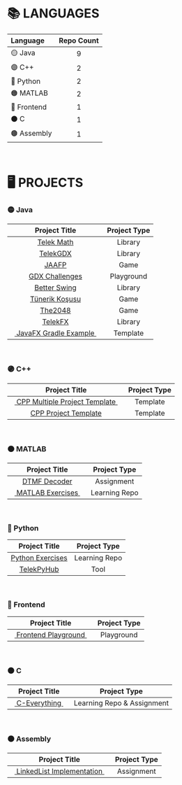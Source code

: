 

# 📚 LANGUAGES

|    Language         |   Repo Count   |
|    :------          |   :--------------:   |
|     🟡 Java         |          9           |
|     🟣 C++          |          2           |
|     🔵 Python       |          2           |
|     🟠 MATLAB       |          2           |
|     🔴 Frontend     |          1           |
|     ⚫ C            |          1           |
|     🟤 Assembly     |          1           |

<br>


# 🖥 PROJECTS

### 🟡 Java

|                                          Project Title                                          |     Project Type     |
|   :-----------------------------------------------------------------------------------------:   |   :--------------:   |
|   <a href="https://github.com/oziris78/telek-math"> Telek Math </a>                             |       Library        |
|   <a href="https://github.com/oziris78/telek-gdx"> TelekGDX </a>                                |       Library        |
|   <a href="https://github.com/oziris78/jaafp"> JAAFP </a>                                       |        Game          |
|   <a href="https://github.com/oziris78/gdx-challenges"> GDX Challenges </a>                     |      Playground      |
|   <a href="https://github.com/oziris78/better-swing"> Better Swing </a>                         |       Library        |
|   <a href="https://github.com/oziris78/tunerik_kosusu"> Tünerik Koşusu </a>                     |        Game          |
|   <a href="https://github.com/oziris78/the2048"> The2048 </a>                                   |        Game          |
|   <a href="https://github.com/oziris78/telek-fx"> TelekFX </a>                                  |       Library        |
|   &nbsp;&nbsp;<a href="https://github.com/oziris78/javafx_gradle_example"> JavaFX Gradle Example </a>&nbsp;&nbsp;       |       Template       |

<br>



### 🟣 C++

|                                                 Project Title                                                 |     Project Type     |
|   :-------------------------------------------------------------------------------------------------------:   |   :--------------:   |
|   &nbsp;&nbsp;<a href="https://github.com/oziris78/cpp-multiple-project-template"> CPP Multiple Project Template </a>&nbsp;&nbsp;     |      Template        |
|   <a href="https://github.com/oziris78/cpp-project-template"> CPP Project Template </a>                       |      Template        |

<br>



### 🟠 MATLAB

|                                          Project Title                                          |     Project Type     |
|   :-----------------------------------------------------------------------------------------:   |   :--------------:   |
|   <a href="https://github.com/oziris78/dtmf_decoder"> DTMF Decoder </a>                         |       Assignment     |
|   &nbsp;&nbsp;<a href="https://github.com/oziris78/matlab_exercises"> MATLAB Exercises </a>&nbsp;&nbsp;                 |    Learning Repo     |

<br>


### 🔵 Python

|                                          Project Title                                          |     Project Type     |
|   :-----------------------------------------------------------------------------------------:   |   :--------------:   |
|   <a href="https://github.com/oziris78/python_exercises"> Python Exercises </a>                 |     Learning Repo    |
|   <a href="https://github.com/oziris78/telekpyhub"> TelekPyHub </a>                       |     Tool    |

<br>



### 🔴 Frontend

|                                          Project Title                                          |     Project Type     |
|   :-----------------------------------------------------------------------------------------:   |   :--------------:   |
|   &nbsp;&nbsp;<a href="https://github.com/oziris78/frontend_playground"> Frontend Playground </a>&nbsp;&nbsp;           |      Playground      |

<br>



### ⚫ C

|                                          Project Title                                          |     Project Type     |
|   :-----------------------------------------------------------------------------------------:   |   :--------------:   |
|   &nbsp;&nbsp;<a href="https://github.com/oziris78/c-everything"> C-Everything </a>&nbsp;&nbsp;              |       Learning Repo & Assignment        |

<br>



### 🟤 Assembly

|                                                 Project Title                                                 |      Project Type      |
|   :-------------------------------------------------------------------------------------------------------:   |    :--------------:    |
|   &nbsp;&nbsp;<a href="https://github.com/oziris78/assembly_linkedlist_implementation"> LinkedList Implementation </a>&nbsp;&nbsp;    |       Assignment       |




